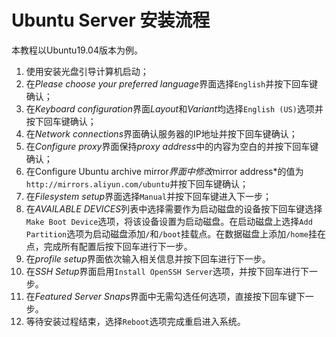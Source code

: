 # Ubuntu Server 安装流程

本教程以Ubuntu19.04版本为例。

1. 使用安装光盘引导计算机启动；
2. 在*Please choose your preferred language*界面选择`English`并按下回车键确认；
3. 在*Keyboard configuration*界面*Layout*和*Variant*均选择`English (US)`选项并按下回车键确认；
4. 在*Network connections*界面确认服务器的IP地址并按下回车键确认；
5. 在*Configure proxy*界面保持*proxy address*中的内容为空白的并按下回车键确认；
6. 在Configure Ubuntu archive mirror*界面中修改*mirror address*的值为`http://mirrors.aliyun.com/ubuntu`并按下回车键确认；
7. 在*Filesystem setup*界面选择`Manual`并按下回车键进入下一步；
8. 在*AVAILABLE DEVICES*列表中选择需要作为启动磁盘的设备按下回车键选择`Make Boot Device`选项，将该设备设置为启动磁盘。在启动磁盘上选择`Add Partition`选项为启动磁盘添加`/`和`/boot`挂载点。在数据磁盘上添加`/home`挂在点，完成所有配置后按下回车进行下一步。
9. 在*profile setup*界面依次输入相关信息并按下回车进行下一步。
10. 在*SSH Setup*界面启用`Install OpenSSH Server`选项，并按下回车进行下一步。
11. 在*Featured Server Snaps*界面中无需勾选任何选项，直接按下回车键下一步。
12. 等待安装过程结束，选择`Reboot`选项完成重启进入系统。